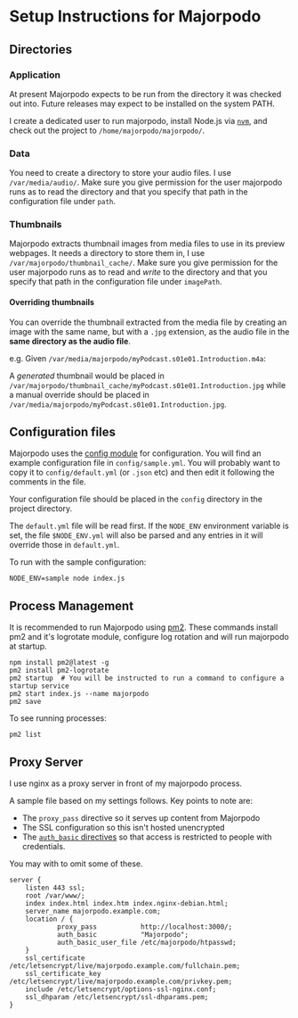 # Setup Instructions for Majorpodo

## Directories

### Application

At present Majorpodo expects to be run from the directory it was checked out
into. Future releases may expect to be installed on the system PATH.

I create a dedicated user to run majorpodo, install Node.js via
[`nvm`](https://github.com/nvm-sh/nvm), and check out the project to
`/home/majorpodo/majorpodo/`.

### Data

You need to create a directory to store your audio files. I use
`/var/media/audio/`. Make sure you give permission for the user majorpodo runs
as to read the directory and that you specify that path in the configuration
file under `path`.

### Thumbnails

Majorpodo extracts thumbnail images from media files to use in its preview
webpages. It needs a directory to store them in, I use
`/var/majorpodo/thumbnail_cache/`. Make sure you give permission for the user
majorpodo runs as to read and _write_ to the directory and that you specify that
path in the configuration file under `imagePath`.

#### Overriding thumbnails

You can override the thumbnail extracted from the media file by creating an
image with the same name, but with a `.jpg` extension, as the audio file in the
**same directory as the audio file**.

e.g. Given `/var/media/majorpodo/myPodcast.s01e01.Introduction.m4a`:

A _generated_ thumbnail would be placed in
`/var/majorpodo/thumbnail_cache/myPodcast.s01e01.Introduction.jpg` while a
manual override should be placed in
`/var/media/majorpodo/myPodcast.s01e01.Introduction.jpg`.

## Configuration files

Majorpodo uses the [config module](https://www.npmjs.com/package/config) for
configuration. You will find an example configuration file in
`config/sample.yml`. You will probably want to copy it to `config/default.yml`
(or `.json` etc) and then edit it following the comments in the file.

Your configuration file should be placed in the `config` directory in the
project directory.

The `default.yml` file will be read first. If the `NODE_ENV` environment
variable is set, the file `$NODE_ENV.yml` will also be parsed and any entries in
it will override those in `default.yml`.

To run with the sample configuration:

    NODE_ENV=sample node index.js

## Process Management

It is recommended to run Majorpodo using [pm2](https://pm2.keymetrics.io/).
These commands install pm2 and it's logrotate module, configure log rotation and
will run majorpodo at startup.

    npm install pm2@latest -g
    pm2 install pm2-logrotate
    pm2 startup  # You will be instructed to run a command to configure a startup service
    pm2 start index.js --name majorpodo
    pm2 save

To see running processes:

    pm2 list

## Proxy Server

I use nginx as a proxy server in front of my majorpodo process.

A sample file based on my settings follows. Key points to note are:

- The `proxy_pass` directive so it serves up content from Majorpodo
- The SSL configuration so this isn't hosted unencrypted
- The [`auth_basic` directives](https://docs.nginx.com/nginx/admin-guide/security-controls/configuring-http-basic-authentication/) so that access is restricted to people with credentials.

You may with to omit some of these.

```
server {
    listen 443 ssl;
    root /var/www/;
    index index.html index.htm index.nginx-debian.html;
    server_name majorpodo.example.com;
    location / {
            proxy_pass           http://localhost:3000/;
            auth_basic           "Majorpodo";
            auth_basic_user_file /etc/majorpodo/htpasswd;
    }
    ssl_certificate /etc/letsencrypt/live/majorpodo.example.com/fullchain.pem;
    ssl_certificate_key /etc/letsencrypt/live/majorpodo.example.com/privkey.pem;
    include /etc/letsencrypt/options-ssl-nginx.conf;
    ssl_dhparam /etc/letsencrypt/ssl-dhparams.pem;
}
```
